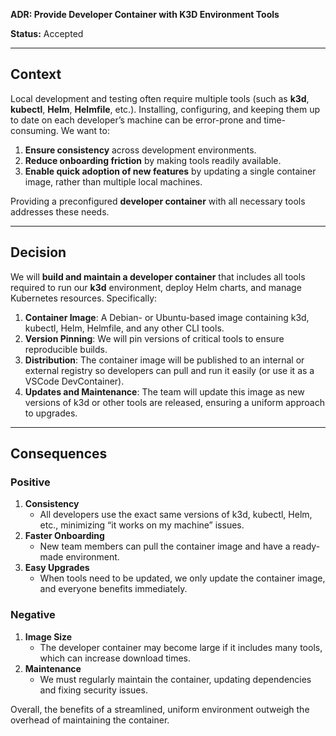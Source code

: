 **ADR: Provide Developer Container with K3D Environment Tools**

**Status:** Accepted

---

## Context

Local development and testing often require multiple tools (such as **k3d**, **kubectl**, **Helm**, **Helmfile**, etc.). Installing, configuring, and keeping them up to date on each developer’s machine can be error-prone and time-consuming. We want to:

1. **Ensure consistency** across development environments.
2. **Reduce onboarding friction** by making tools readily available.
3. **Enable quick adoption of new features** by updating a single container image, rather than multiple local machines.

Providing a preconfigured **developer container** with all necessary tools addresses these needs.

---

## Decision

We will **build and maintain a developer container** that includes all tools required to run our **k3d** environment, deploy Helm charts, and manage Kubernetes resources. Specifically:

1. **Container Image**: A Debian- or Ubuntu-based image containing k3d, kubectl, Helm, Helmfile, and any other CLI tools.
2. **Version Pinning**: We will pin versions of critical tools to ensure reproducible builds.
3. **Distribution**: The container image will be published to an internal or external registry so developers can pull and run it easily (or use it as a VSCode DevContainer).
4. **Updates and Maintenance**: The team will update this image as new versions of k3d or other tools are released, ensuring a uniform approach to upgrades.

---

## Consequences

### Positive

1. **Consistency**
   - All developers use the exact same versions of k3d, kubectl, Helm, etc., minimizing “it works on my machine” issues.
2. **Faster Onboarding**
   - New team members can pull the container image and have a ready-made environment.
3. **Easy Upgrades**
   - When tools need to be updated, we only update the container image, and everyone benefits immediately.

### Negative

1. **Image Size**
   - The developer container may become large if it includes many tools, which can increase download times.
2. **Maintenance**
   - We must regularly maintain the container, updating dependencies and fixing security issues.

Overall, the benefits of a streamlined, uniform environment outweigh the overhead of maintaining the container.
